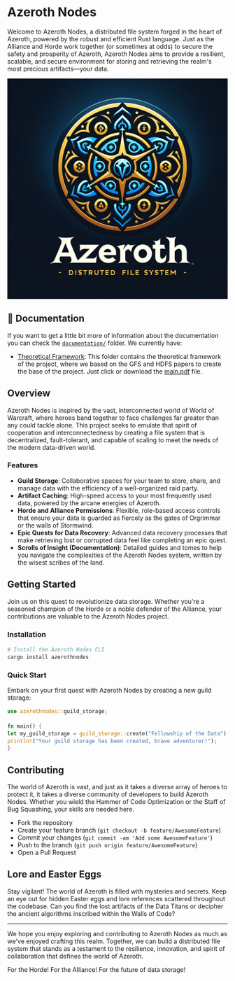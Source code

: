 # Azeroth Nodes

Welcome to Azeroth Nodes, a distributed file system forged in the heart of Azeroth, powered by the robust and efficient
Rust language. Just as the Alliance and Horde work together (or sometimes at odds) to secure the safety and prosperity
of Azeroth, Azeroth Nodes aims to provide a resilient, scalable, and secure environment for storing and retrieving the
realm's most precious artifacts—your data.

![Azeroth Nodes logo](./.github/assets/AzerothNodes.webp)

## 📝 Documentation

If you want to get a little bit more of information about the documentation you can check the
[`documentation/`](https://github.com/Youngermaster/Azeroth-Nodes/tree/main/documentation) folder. We currently have:

- [Theoretical Framework](https://github.com/Youngermaster/Azeroth-Nodes/tree/main/documentation/TheoreticalFramework): This
  folder contains the theoretical framework of the project, where we based on the GFS and HDFS papers to create the base of the project. Just click or download the [main.pdf](https://github.com/Youngermaster/Azeroth-Nodes/blob/main/documentation/TheoreticalFramework/main.pdf) file.

## Overview

Azeroth Nodes is inspired by the vast, interconnected world of World of Warcraft, where heroes band together to face
challenges far greater than any could tackle alone. This project seeks to emulate that spirit of cooperation and
interconnectedness by creating a file system that is decentralized, fault-tolerant, and capable of scaling to meet the
needs of the modern data-driven world.

### Features

- **Guild Storage**: Collaborative spaces for your team to store, share, and manage data with the efficiency of a
  well-organized raid party.
- **Artifact Caching**: High-speed access to your most frequently used data, powered by the arcane energies of Azeroth.
- **Horde and Alliance Permissions**: Flexible, role-based access controls that ensure your data is guarded as fiercely
  as the gates of Orgrimmar or the walls of Stormwind.
- **Epic Quests for Data Recovery**: Advanced data recovery processes that make retrieving lost or corrupted data feel
  like completing an epic quest.
- **Scrolls of Insight (Documentation)**: Detailed guides and tomes to help you navigate the complexities of the Azeroth
  Nodes system, written by the wisest scribes of the land.

## Getting Started

Join us on this quest to revolutionize data storage. Whether you're a seasoned champion of the Horde or a noble defender
of the Alliance, your contributions are valuable to the Azeroth Nodes project.

### Installation

```bash
# Install the Azeroth Nodes CLI
cargo install azerothnodes
```

### Quick Start

Embark on your first quest with Azeroth Nodes by creating a new guild storage:

```rust
use azerothnodes::guild_storage;

fn main() {
let my_guild_storage = guild_storage::create("Fellowship of the Data");
println!("Your guild storage has been created, brave adventurer!");
}
```

## Contributing

The world of Azeroth is vast, and just as it takes a diverse array of heroes to protect it, it takes a diverse community
of developers to build Azeroth Nodes. Whether you wield the Hammer of Code Optimization or the Staff of Bug Squashing,
your skills are needed here.

- Fork the repository
- Create your feature branch (`git checkout -b feature/AwesomeFeature`)
- Commit your changes (`git commit -am 'Add some AwesomeFeature'`)
- Push to the branch (`git push origin feature/AwesomeFeature`)
- Open a Pull Request

## Lore and Easter Eggs

Stay vigilant! The world of Azeroth is filled with mysteries and secrets. Keep an eye out for hidden Easter eggs and
lore references scattered throughout the codebase. Can you find the lost artifacts of the Data Titans or decipher the
ancient algorithms inscribed within the Walls of Code?

---

We hope you enjoy exploring and contributing to Azeroth Nodes as much as we've enjoyed crafting this realm. Together, we
can build a distributed file system that stands as a testament to the resilience, innovation, and spirit of
collaboration that defines the world of Azeroth.

For the Horde! For the Alliance! For the future of data storage!
